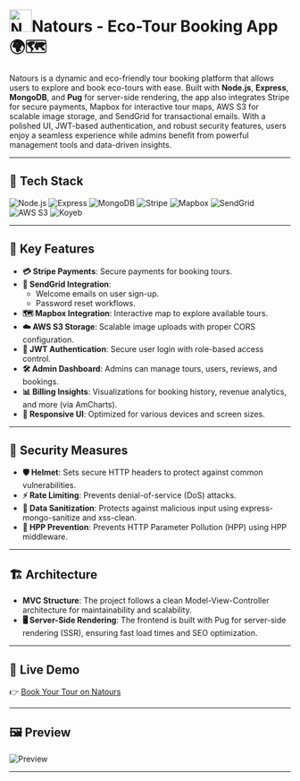 # <img src="https://dahee-natours-project.s3.amazonaws.com/favicon.png" width="40" height="40" alt="Natours"/>Natours - Eco-Tour Booking App 🌍🗺️

Natours is a dynamic and eco-friendly tour booking platform that allows users to explore and book eco-tours with ease. Built with **Node.js**, **Express**, **MongoDB**, and **Pug** for server-side rendering, the app also integrates Stripe for secure payments, Mapbox for interactive tour maps, AWS S3 for scalable image storage, and SendGrid for transactional emails. With a polished UI, JWT-based authentication, and robust security features, users enjoy a seamless experience while admins benefit from powerful management tools and data-driven insights.

---

## 🚀 Tech Stack

![Node.js](https://img.shields.io/badge/Node.js-339933?style=for-the-badge&logo=node.js&logoColor=white) ![Express](https://img.shields.io/badge/Express-000000?style=for-the-badge&logo=express&logoColor=white) ![MongoDB](https://img.shields.io/badge/MongoDB-47A248?style=for-the-badge&logo=mongodb&logoColor=white)  ![Stripe](https://img.shields.io/badge/Stripe-008C51?style=for-the-badge&logo=stripe&logoColor=white)  ![Mapbox](https://img.shields.io/badge/Mapbox-0083FF?style=for-the-badge&logo=mapbox&logoColor=white)  ![SendGrid](https://img.shields.io/badge/SendGrid-00B0A1?style=for-the-badge&logo=sendgrid&logoColor=white)  ![AWS S3](https://img.shields.io/badge/AWS%20S3-569A31?style=for-the-badge&logo=amazonaws&logoColor=white)  ![Koyeb](https://img.shields.io/badge/Koyeb-1D72B8?style=for-the-badge&logo=koyeb&logoColor=white)

---

## 🌟 Key Features

- **💳 Stripe Payments**: Secure payments for booking tours.
- **📧 SendGrid Integration**: 
  - Welcome emails on user sign-up.
  - Password reset workflows.
- **🗺️ Mapbox Integration**: Interactive map to explore available tours.
- **☁️ AWS S3 Storage**: Scalable image uploads with proper CORS configuration.
- **🔐 JWT Authentication**: Secure user login with role-based access control.
- **🛠️ Admin Dashboard**: Admins can manage tours, users, reviews, and bookings.
- **📊 Billing Insights**: Visualizations for booking history, revenue analytics, and more (via AmCharts).
- **📱 Responsive UI**: Optimized for various devices and screen sizes.

---

## 🔐 Security Measures

- **🛡️ Helmet**: Sets secure HTTP headers to protect against common vulnerabilities.
- **⚡ Rate Limiting**: Prevents denial-of-service (DoS) attacks.
- **🧼 Data Sanitization**: Protects against malicious input using express-mongo-sanitize and xss-clean.
- **🚫 HPP Prevention**: Prevents HTTP Parameter Pollution (HPP) using HPP middleware.

---

## 🏗️ Architecture

- **MVC Structure**: The project follows a clean Model-View-Controller architecture for maintainability and scalability.
- **🖥️ Server-Side Rendering**: The frontend is built with Pug for server-side rendering (SSR), ensuring fast load times and SEO optimization.

---

## 🚀 Live Demo

👉 [Book Your Tour on Natours](https://helpful-prawn-natours-dh-777b7d7d.koyeb.app/)

---

## 🖼 Preview

![Preview](./natours-gif2.gif)

---